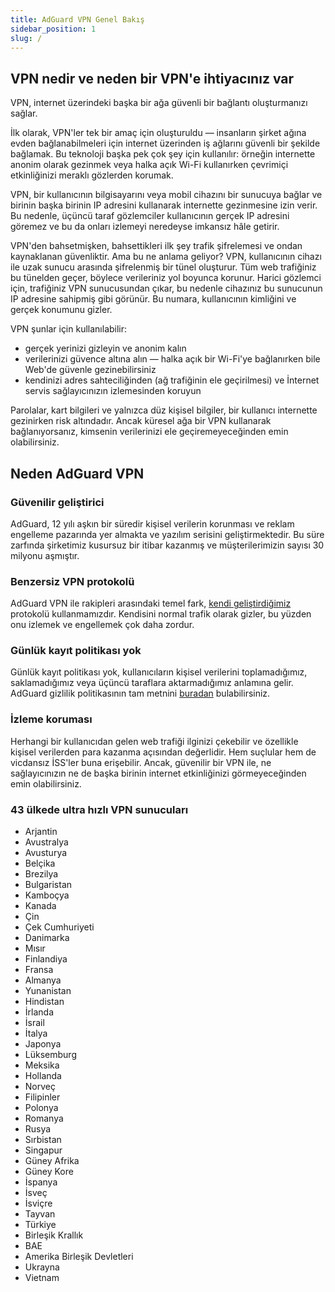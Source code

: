 ```yaml
---
title: AdGuard VPN Genel Bakış
sidebar_position: 1
slug: /
---
```


## VPN nedir ve neden bir VPN'e ihtiyacınız var

VPN, internet üzerindeki başka bir ağa güvenli bir bağlantı oluşturmanızı sağlar.

İlk olarak, VPN'ler tek bir amaç için oluşturuldu — insanların şirket ağına evden bağlanabilmeleri için internet üzerinden iş ağlarını güvenli bir şekilde bağlamak. Bu teknoloji başka pek çok şey için kullanılır: örneğin internette anonim olarak gezinmek veya halka açık Wi-Fi kullanırken çevrimiçi etkinliğinizi meraklı gözlerden korumak.

VPN, bir kullanıcının bilgisayarını veya mobil cihazını bir sunucuya bağlar ve birinin başka birinin IP adresini kullanarak internette gezinmesine izin verir. Bu nedenle, üçüncü taraf gözlemciler kullanıcının gerçek IP adresini göremez ve bu da onları izlemeyi neredeyse imkansız hâle getirir.

VPN'den bahsetmişken, bahsettikleri ilk şey trafik şifrelemesi ve ondan kaynaklanan güvenliktir. Ama bu ne anlama geliyor? VPN, kullanıcının cihazı ile uzak sunucu arasında şifrelenmiş bir tünel oluşturur. Tüm web trafiğiniz bu tünelden geçer, böylece verileriniz yol boyunca korunur. Harici gözlemci için, trafiğiniz VPN sunucusundan çıkar, bu nedenle cihazınız bu sunucunun IP adresine sahipmiş gibi görünür. Bu numara, kullanıcının kimliğini ve gerçek konumunu gizler.

VPN şunlar için kullanılabilir:

* gerçek yerinizi gizleyin ve anonim kalın
* verilerinizi güvence altına alın — halka açık bir Wi-Fi'ye bağlanırken bile Web'de güvenle gezinebilirsiniz
* kendinizi adres sahteciliğinden (ağ trafiğinin ele geçirilmesi) ve İnternet servis sağlayıcınızın izlemesinden koruyun

Parolalar, kart bilgileri ve yalnızca düz kişisel bilgiler, bir kullanıcı internette gezinirken risk altındadır. Ancak küresel ağa bir VPN kullanarak bağlanıyorsanız, kimsenin verilerinizi ele geçiremeyeceğinden emin olabilirsiniz.

## Neden AdGuard VPN

### Güvenilir geliştirici
AdGuard, 12 yılı aşkın bir süredir kişisel verilerin korunması ve reklam engelleme pazarında yer almakta ve yazılım serisini geliştirmektedir. Bu süre zarfında şirketimiz kusursuz bir itibar kazanmış ve müşterilerimizin sayısı 30 milyonu aşmıştır.

### Benzersiz VPN protokolü
AdGuard VPN ile rakipleri arasındaki temel fark, [kendi geliştirdiğimiz](/general/adguard-vpn-protocol.mdx) protokolü kullanmamızdır. Kendisini normal trafik olarak gizler, bu yüzden onu izlemek ve engellemek çok daha zordur.

### Günlük kayıt politikası yok
Günlük kayıt politikası yok, kullanıcıların kişisel verilerini toplamadığımız, saklamadığımız veya üçüncü taraflara aktarmadığımız anlamına gelir. AdGuard gizlilik politikasının tam metnini [buradan](https://adguard-vpn.com/en/privacy.html) bulabilirsiniz.

### İzleme koruması
Herhangi bir kullanıcıdan gelen web trafiği ilginizi çekebilir ve özellikle kişisel verilerden para kazanma açısından değerlidir. Hem suçlular hem de vicdansız İSS'ler buna erişebilir. Ancak, güvenilir bir VPN ile, ne sağlayıcınızın ne de başka birinin internet etkinliğinizi görmeyeceğinden emin olabilirsiniz.

### 43 ülkede ultra hızlı VPN sunucuları

* Arjantin
* Avustralya
* Avusturya
* Belçika
* Brezilya
* Bulgaristan
* Kamboçya
* Kanada
* Çin
* Çek Cumhuriyeti
* Danimarka
* Mısır
* Finlandiya
* Fransa
* Almanya
* Yunanistan
* Hindistan
* İrlanda
* İsrail
* İtalya
* Japonya
* Lüksemburg
* Meksika
* Hollanda
* Norveç
* Filipinler
* Polonya
* Romanya
* Rusya
* Sırbistan
* Singapur
* Güney Afrika
* Güney Kore
* İspanya
* İsveç
* İsviçre
* Tayvan
* Türkiye
* Birleşik Krallık
* BAE
* Amerika Birleşik Devletleri
* Ukrayna
* Vietnam